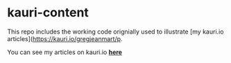 # kauri-content

This repo includes the working code orignially used to illustrate [my kauri.io articles](https://kauri.io/gregjeanmart/p.

You can see my articles on kauri.io [**here**](https://kauri.io/gregjeanmart/p)
